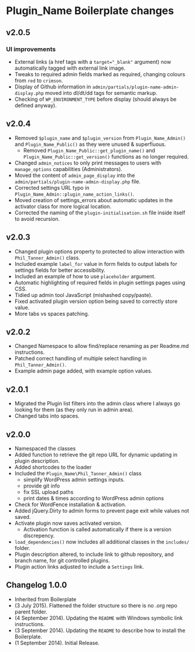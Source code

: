 # Plugin_Name Boilerplate changes
## v2.0.5
### UI improvements
* External links (a href tags with a `target="_blank"` argument) now automatically tagged with external link image.
* Tweaks to required admin fields marked as required, changing colours from `red` to `crimson`.
* Display of Github information in `admin/partials/plugin-name-admin-display.php` moved into dl/dt/dd tags for semantic markup.
* Checking of `WP_ENVIRONMENT_TYPE` before display (should always be defined anyway).

## v2.0.4
* Removed `$plugin_name` and `$plugin_version` from `Plugin_Name_Admin()` and `Plugin_Name_Public()` as they were unused & superfluous.
  * Removed `Plugin_Name_Public::get_plugin_name()` and `Plugin_Name_Public::get_version()` functions as no longer required.
* Changed `admin_notices` to only print messages to users with `manage_options` capabilities (Administrators).
* Moved the content of `admin_page_display` into the `admin/partials/plugin-name-admin-display.php` file.
* Corrected settings URL typo in `Plugin_Name_Admin::plugin_name_action_links()`.
* Moved creation of settings_errors about automatic updates in the activator class for more logical location.
* Corrected the naming of the `plugin-initialisation.sh` file inside itself to avoid recursion.

## v2.0.3
* Changed plugin options property to protected to allow interaction with `Phil_Tanner_Admin()` class.
* Included example `label_for` value in form fields to output labels for settings fields for better accessibility.
* Included an example of how to use `placeholder` argument.
* Automatic highlighting of required fields in plugin settings pages using CSS.
* Tidied up admin tool JavaScript (mishashed copy/paste).
* Fixed activated plugin version option being saved to correctly store value.
* More tabs vs spaces patching.

## v2.0.2
* Changed Namespace to allow find/replace renaming as per Readme.md instructions.
* Patched correct handling of multiple select handling in `Phil_Tanner_Admin()`.
* Example admin page added, with example option values.

## v2.0.1
* Migrated the Plugin list filters into the admin class where I always go looking for them (as they only run in admin area).
* Changed tabs into spaces.

## v2.0.0
* Namespaced the classes
* Added function to retrieve the git repo URL for dynamic updating in plugin description.
* Added shortcodes to the loader
* Included the `Plugin_Name\Phil_Tanner_Admin()` class
  * simplify WordPress admin settings inputs.
  * provide git info
  * fix SSL upload paths
  * print dates & times according to WordPress admin options
* Check for WordFence installation & activation.
* Added jQuery.Dirty to admin forms to prevent page exit while values not saved.
* Activate plugin now saves activated version.
  * Activation function is called automatically if there is a version discrepency.
* `load_dependencies()` now includes all additional classes in the `includes/` folder.
* Plugin description altered, to include link to github repository, and branch name, for git controlled plugins.
* Plugin action links adjusted to include a `Settings` link.

## Changelog 1.0.0
* Inherited from Boilerplate
* (3 July 2015). Flattened the folder structure so there is no .org repo parent folder.
* (4 September 2014). Updating the `README` with Windows symbolic link instructions.
* (3 September 2014). Updating the `README` to describe how to install the Boilerplate.
* (1 September 2014). Initial Release.
